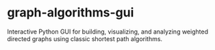 # graph-algorithms-gui
Interactive Python GUI for building, visualizing, and analyzing weighted directed graphs using classic shortest path algorithms.
